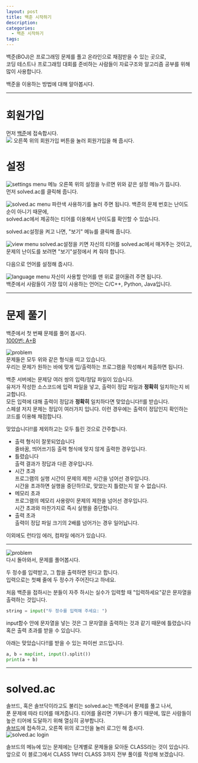 ```yaml
---
layout: post
title: 백준 시작하기
description:
categories:
  - 백준 시작하기
tags:
---
```


백준(BOJ)은 프로그래밍 문제를 풀고 온라인으로 채점받을 수 있는 곳으로,  
코딩 테스트나 프로그래밍 대회를 준비하는 사람들이 자료구조와 알고리즘 공부를 위해 많이 사용합니다.  

백준을 이용하는 방법에 대해 알아봅시다.

---

# 회원가입

먼저 [백준](https://boj.kr)에 접속합시다.  
![](/assets/images/2024-10-04-begin-boj/boj_menu.png)
오른쪽 위의 회원가입 버튼을 눌러 회원가입을 해 줍시다.

# 설정

![settings menu](/assets/images/2024-10-04-begin-boj/settings.png)
메뉴 오른쪽 위의 설정을 누르면 위와 같은 설정 메뉴가 뜹니다.  
먼저 solved.ac를 클릭해 줍니다.

![solved.ac menu](/assets/images/2024-10-04-begin-boj/setting_solved.ac.png)
파란색 사용하기를 눌러 주면 됩니다.
백준의 문제 번호는 난이도 순이 아니기 때문에,  
solved.ac에서 제공하는 티어를 이용해서 난이도를 확인할 수 있습니다.

solved.ac설정을 켜고 나면, "보기" 메뉴를 클릭해 줍니다.

![view menu](/assets/images/2024-10-04-begin-boj/setting_view.png)
solved.ac설정을 키면 자신의 티어를 solved.ac에서 매겨주는 것이고, 문제의 난이도를 보려면 "보기"설정에서 켜 줘야 합니다.

다음으로 언어를 설정해 줍시다.

![language menu](/assets/images/2024-10-04-begin-boj/setting_language.png)
자신이 사용할 언어를 맨 위로 끌어올려 주면 됩니다.  
백준에서 사람들이 가장 많이 사용하는 언어는 C/C++, Python, Java입니다.

---

# 문제 풀기

백준에서 첫 번째 문제를 풀어 봅시다.  
[1000번: A+B](https://www.acmicpc.net/problem/1000)  

![problem](/assets/images/2024-10-04-begin-boj/problem.png)  
문제들은 모두 위와 같은 형식을 띠고 있습니다.  
우리는 문제가 원하는 바에 맞게 입/출력하는 프로그램을 작성해서 제출하면 됩니다.  

백준 서버에는 문제당 여러 쌍의 입력/정답 파일이 있습니다.  
유저가 작성한 소스코드에 입력 파일을 넣고, 출력이 정답 파일과 **정확히** 일치하는지 비교합니다.  
모든 입력에 대해 출력이 정답과 **정확히** 일치하다면 <span class="ac">맞았습니다!!</span>를 받습니다.  
스페셜 저지 문제는 정답이 여러가지 입니다. 이런 경우에는 출력이 정답인지 확인하는 코드를 이용해 채점합니다.  


<span class="ac">맞았습니다!!</span>를 제외하고는 모두 틀린 것으로 간주합니다.
- <span class="tle">출력 형식이 잘못되었습니다</span>  
  줄바꿈, 띄어쓰기등 출력 형식에 맞지 않게 출력한 경우입니다.
- <span class="wa">틀렸습니다</span>  
  출력 결과가 정답과 다른 경우입니다.
- <span class="tle">시간 초과</span>  
  프로그램의 실행 시간이 문제의 제한 시간을 넘어선 경우입니다.  
  시간을 초과하면 실행을 중단하므로, <span class="ac">맞았는지</span> <span class="wa">틀렸는지</span> 알 수 없습니다.
- <span class="tle">메모리 초과</span>  
  프로그램의 메모리 사용량이 문제의 제한을 넘어선 경우입니다.  
  시간 초과와 마찬가지로 즉시 실행을 중단합니다.
- <span class="tle">출력 초과</span>  
  출력이 정답 파일 크기의 2배를 넘어가는 경우 일어납니다.

이외에도 런타임 에러, 컴파일 에러가 있습니다.  

---

![problem](/assets/images/2024-10-04-begin-boj/problem.png)  
다시 돌아와서, 문제를 풀어봅시다.  

두 정수를 입력받고, 그 합을 출력하면 된다고 합니다.  
입력으로는 첫째 줄에 두 정수가 주어진다고 하네요.  

처음 백준을 접하시는 분들이 자주 하시는 실수가 입력할 때 "입력하세요"같은 문자열을 출력하는 것입니다.  
```py
string = input("두 정수를 입력해 주세요: ")
```
input함수 안에 문자열을 넣는 것은 그 문자열을 출력하는 것과 같기 때문에 <span class="wa">틀렸습니다</span> 혹은 <span class="tle">출력 초과</span>를 받을 수 있습니다.  

아래는 <span class="ac">맞았습니다!!</span>를 받을 수 있는 파이썬 코드입니다.  
```py
a, b = map(int, input().split())
print(a + b)
```

---

# solved.ac

솔브드, 혹은 솔브닥이라고도 불리는 solved.ac는 백준에서 문제를 풀고 나서,  
푼 문제에 따라 티어를 매겨줍니다. 티어를 올리면 기부니가 좋기 때문에, 많은 사람들이 높은 티어에 도달하기 위해 열심히 공부합니다.  
[솔브드](https://solved.ac)에 접속하고, 오른쪽 위의 로그인을 눌러 로그인 해 줍시다.  
![solved.ac login](/assets/images/2024-10-04-begin-boj/solved.ac_login.png)  

솔브드의 메뉴에 있는 문제에는 단계별로 문제들을 모아둔 CLASS라는 것이 있습니다. 앞으로 이 블로그에서 CLASS 1부터 CLASS 3까지 전부 풀이를 작성해 보겠습니다.  